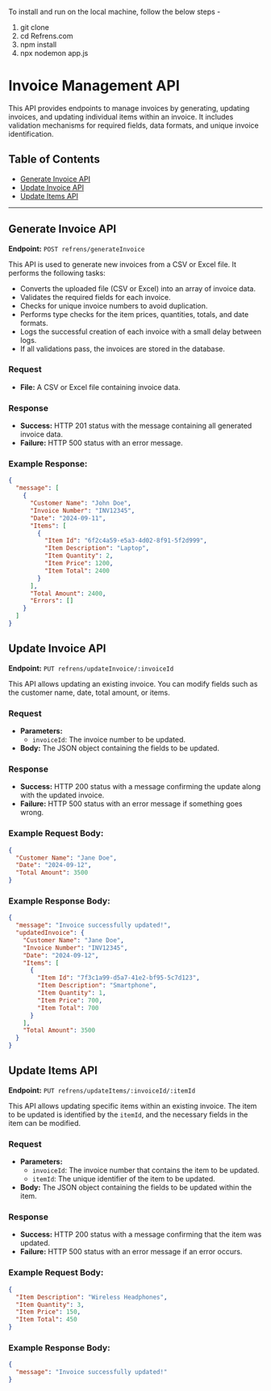 To install and run on the local machine, follow the below steps - 

1. git clone <the repo link goes here>
2. cd Refrens.com
3. npm install
4. npx nodemon app.js




# Invoice Management API

This API provides endpoints to manage invoices by generating, updating invoices, and updating individual items within an invoice. It includes validation mechanisms for required fields, data formats, and unique invoice identification.

## Table of Contents

- [Generate Invoice API](#generate-invoice-api)
- [Update Invoice API](#update-invoice-api)
- [Update Items API](#update-items-api)

---

## Generate Invoice API

**Endpoint:** `POST refrens/generateInvoice`

This API is used to generate new invoices from a CSV or Excel file. It performs the following tasks:

- Converts the uploaded file (CSV or Excel) into an array of invoice data.
- Validates the required fields for each invoice.
- Checks for unique invoice numbers to avoid duplication.
- Performs type checks for the item prices, quantities, totals, and date formats.
- Logs the successful creation of each invoice with a small delay between logs.
- If all validations pass, the invoices are stored in the database.

### Request
- **File:** A CSV or Excel file containing invoice data.
  
### Response
- **Success:** HTTP 201 status with the message containing all generated invoice data.
- **Failure:** HTTP 500 status with an error message.

### Example Response:
```json
{
  "message": [
    {
      "Customer Name": "John Doe",
      "Invoice Number": "INV12345",
      "Date": "2024-09-11",
      "Items": [
        {
          "Item Id": "6f2c4a59-e5a3-4d02-8f91-5f2d999",
          "Item Description": "Laptop",
          "Item Quantity": 2,
          "Item Price": 1200,
          "Item Total": 2400
        }
      ],
      "Total Amount": 2400,
      "Errors": []
    }
  ]
}
```


## Update Invoice API

**Endpoint:** `PUT refrens/updateInvoice/:invoiceId`

This API allows updating an existing invoice. You can modify fields such as the customer name, date, total amount, or items.

### Request
- **Parameters:**
  - `invoiceId`: The invoice number to be updated.
- **Body:** The JSON object containing the fields to be updated.

### Response
- **Success:** HTTP 200 status with a message confirming the update along with the updated invoice.
- **Failure:** HTTP 500 status with an error message if something goes wrong.

### Example Request Body:
```json
{
  "Customer Name": "Jane Doe",
  "Date": "2024-09-12",
  "Total Amount": 3500
}
```

### Example Response Body:
```json
{
  "message": "Invoice successfully updated!",
  "updatedInvoice": {
    "Customer Name": "Jane Doe",
    "Invoice Number": "INV12345",
    "Date": "2024-09-12",
    "Items": [
      {
        "Item Id": "7f3c1a99-d5a7-41e2-bf95-5c7d123",
        "Item Description": "Smartphone",
        "Item Quantity": 1,
        "Item Price": 700,
        "Item Total": 700
      }
    ],
    "Total Amount": 3500
  }
}
```



## Update Items API

**Endpoint:** `PUT refrens/updateItems/:invoiceId/:itemId`

This API allows updating specific items within an existing invoice. The item to be updated is identified by the `itemId`, and the necessary fields in the item can be modified.

### Request
- **Parameters:**
  - `invoiceId`: The invoice number that contains the item to be updated.
  - `itemId`: The unique identifier of the item to be updated.
- **Body:** The JSON object containing the fields to be updated within the item.

### Response
- **Success:** HTTP 200 status with a message confirming that the item was updated.
- **Failure:** HTTP 500 status with an error message if an error occurs.

### Example Request Body:
```json
{
  "Item Description": "Wireless Headphones",
  "Item Quantity": 3,
  "Item Price": 150,
  "Item Total": 450
}
```

### Example Response Body:
``` json
{
  "message": "Invoice successfully updated!"
}
```
